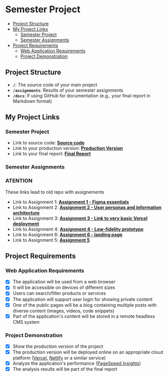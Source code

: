 # Semester Project <!-- omit in toc -->

- [Project Structure](#project-structure)
- [My Project Links](#my-project-links)
  - [Semester Project](#semester-project)
  - [Semester Assignments](#semester-assignments)
- [Project Requirements](#project-requirements)
  - [Web Application Requirements](#web-application-requirements)
  - [Project Demonstration](#project-demonstration)

## Project Structure

- **`/`**: The source code of your main project
- **`/assignments`**: Results of your semester assignments
- **`/docs`**: If using GitHub for documentation (e.g., your final report in Markdown format)

## My Project Links

### Semester Project
- Link to source code: [**Source code**](https://github.com/MateGudelj/Retro-games-hub-v2)
- Link to your production version: [**Production Version**](https://retro-games-hub-v2.vercel.app/) <!-- Replace with actual URL -->
- Link to your final report: [**Final Report**](https://www.notion.so/Project-Report-Retro-Gaming-Hub-RGH-2625bac2d7238033a2e6d43cfa50b466?source=copy_link) <!-- Replace with actual URL -->
<!-- Add more as necessary -->

### Semester Assignments
### ATENTION
These links lead to old repo with assignements 
- Link to Assignment 1: [**Assignment 1 - Figma essentials**](https://github.com/MateGudelj/Retro-gaming-lair/blob/main/assignments/Figma-essentials/Figma%20essentials%20demo.mkv)
- Link to Assignment 2: [**Assignment 2 - User personas and information architecture**](https://github.com/MateGudelj/Retro-gaming-lair/blob/main/assignments/User-personas-and-information-architecture)
- Link to Assignment 3: [**Assignment 3 - Link to very basic Vercel deployment**](https://retro-gaming-lair.vercel.app/)
- Link to Assignment 4: [**Assignment 4 - Low-fidelity prototype**](https://github.com/MateGudelj/Retro-gaming-lair/tree/main/assignments/Low-fidelity%20prototype) 
- Link to Assignment 6: [**Assignment 6 - landing page**](https://retro-gaming-lair.vercel.app/) 
- Link to Assignment 5: [**Assignment 5**](URL_TO_ASSIGNMENT_5) 
<!-- Replace with actual URL -->
<!-- Add more assignments as necessary -->

## Project Requirements

### Web Application Requirements

- [x] The application will be used from a web browser
- [x] It will be accessible on devices of different sizes
- [x] Users can search/filter products or services
- [x] The application will support user login for showing private content
- [x] One of the public pages will be a blog containing multiple posts with diverse content (images, videos, code snippets)
- [x] Part of the application's content will be stored in a remote headless CMS system

### Project Demonstration

- [x] Show the production version of the project
- [x] The production version will be deployed online on an appropriate cloud platform ([Vercel](https://vercel.com), [Netlify](https://www.netlify.com/) or a similar service)
- [x] Analyze the application's performance ([PageSpeed Insights](https://pagespeed.web.dev/))
- [x] The analysis results will be part of the final report
